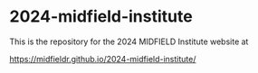 # 2024-midfield-institute

This is the repository for the 2024 MIDFIELD Institute website at    

<https://midfieldr.github.io/2024-midfield-institute/>

